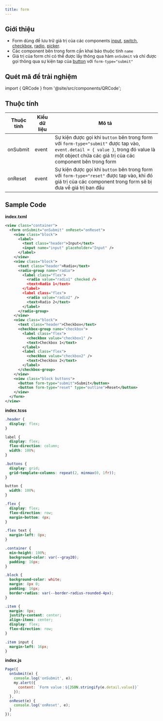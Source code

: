 ```yaml
---
title: form
---
```


## Giới thiệu

- Form dùng để lưu trữ giá trị của các components [input](input), [switch](switch), [checkbox](checkbox), [radio](radio), [picker](picker).
- Các component bên trong form cần khai báo thuộc tính `name`
- Giá trị của form chỉ có thể được lấy thông qua hàm `onSubmit` và chỉ được gọi thông qua sự kiện tap của [button](button) với `form-type="submit"`

## Quét mã để trải nghiệm

import { QRCode } from '@site/src/components/QRCode';

<QRCode page="pages/component/basic/form/index" />

## Thuộc tính

| Thuộc tính | Kiểu dữ liệu | Mô tả                                                                                                                                                                                          |
| ---------- | ------------ | ---------------------------------------------------------------------------------------------------------------------------------------------------------------------------------------------- |
| onSubmit   | event        | Sự kiện được gọi khi `button` bên trong form với `form-type="submit"` được tap vào, `event.detail = { value }`, trong đó value là một object chứa các giá trị của các component bên trong form |
| onReset    | event        | Sự kiện được gọi khi `button` bên trong form với `form-type="reset"` được tap vào, khi đó giá trị của các component trong form sẽ bị đưa về giá trị ban đầu                                    |

## Sample Code

**index.txml**

```xml
<view class="container">
  <form onSubmit="onSubmit" onReset="onReset">
    <view class="block">
      <label>
        <text class="header">Input</text>
        <input name="input" placeholder="Input" />
      </label>
    </view>
    <view class="block">
      <text class="header">Radio</text>
      <radio-group name="radio">
        <label class="flex">
          <radio value="radio1" checked />
          <text>Radio 1</text>
        </label>
        <label class="flex">
          <radio value="radio2" />
          <text>Radio 2</text>
        </label>
      </radio-group>
    </view>
    <view class="block">
      <text class="header">Checkbox</text>
      <checkbox-group name="checkbox">
        <label class="flex">
          <checkbox value="checkbox1" />
          <text>Checkbox 1</text>
        </label>
        <label class="flex">
          <checkbox value="checkbox2" />
          <text>Checkbox 2</text>
        </label>
      </checkbox-group>
    </view>
    <view class="block buttons">
      <button form-type="submit">Submit</button>
      <button form-type="reset" type="outline">Reset</button>
    </view>
  </form>
</view>
```

**index.tcss**

```css
.header {
  display: flex;
}

label {
  display: flex;
  flex-direction: column;
  width: 100%;
}

.buttons {
  display: grid;
  grid-template-columns: repeat(2, minmax(0, 1fr));
}

button {
  width: 100%;
}

.flex {
  display: flex;
  flex-direction: row;
  margin-bottom: 4px;
}

.flex text {
  margin-left: 8px;
}

.container {
  min-height: 100%;
  background-color: var(--gray20);
  padding: 16px;
}

.block {
  background-color: white;
  margin: 8px 0;
  padding: 16px;
  border-radius: var(--border-radius-rounded-4px);
}

.item {
  margin: 8px;
  justify-content: center;
  align-items: center;
  display: flex;
  flex-direction: row;
}

.item input {
  margin-left: 16px;
}
```

**index.js**

```js
Page({
  onSubmit(e) {
    console.log('onSubmit', e);
    my.alert({
      content: `Form value：${JSON.stringify(e.detail.value)}`
    });
  },
  onReset(e) {
    console.log('onReset', e);
  }
});
```

